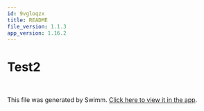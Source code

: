 ```yaml
---
id: 9vgloqzx
title: README
file_version: 1.1.3
app_version: 1.16.2
---
```


# Test2

<br/>

This file was generated by Swimm. [Click here to view it in the app](https://app.swimm.io/repos/Z2l0aHViJTNBJTNBVGVzdDIlM0ElM0FQZXRlci1ILUo=/docs/9vgloqzx).
